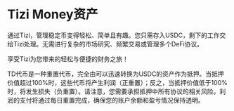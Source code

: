# Tizi Money资产

通过Tizi，管理稳定币变得轻松、简单且有趣。您只需存入USDC，剩下的工作交给Tizi处理。无需进行复杂的市场研究、频繁交易或管理多个DeFi协议。

享受Tizi为您带来的轻松与便捷的财务之旅！

TD代币是一种重置代币，完全由可以迅速转换为USDC的资产作为抵押。当抵押价值超过100%时，这些代币将产生利润（正重置）；反之，当抵押价值低于100%时，将发生损失（负重置）。请注意，您需要承担抵押中所有协议的相关风险。利润的支付将通过每日重置完成，确保您的账户余额和盈亏情况保持透明。

